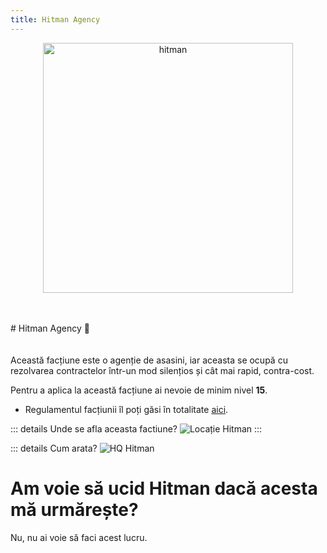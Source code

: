 ```yaml
---
title: Hitman Agency
---
```



<p align="center">
    <img width="400" src="https://i.imgur.com/rRMoj68.png" alt="hitman">
</p>
<br> <br>
# Hitman Agency 🎯
<br> <br> <br> 
Această facțiune este o agenție de asasini, iar aceasta se ocupă cu rezolvarea contractelor într-un mod silențios și cât mai rapid, contra-cost.

Pentru a aplica la această facțiune ai nevoie de minim nivel **15**.

- Regulamentul facțiunii îl poți găsi în totalitate [aici](https://ragepanel.b-hood.ro/rules/view/regulament-hitman "Link regulament Hitman").

::: details Unde se afla aceasta factiune?
![Locație Hitman](https://i.imgur.com/5HI7hv3.png "Locație Hitman")
:::

::: details Cum arata?
![HQ Hitman](https://i.imgur.com/DMIyo9P.png "HQ Hitman")


# Am voie să ucid Hitman dacă acesta mă urmărește?
Nu, nu ai voie să faci acest lucru.
